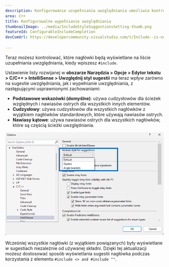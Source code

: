 ```yaml
---
description: Konfigurowanie uzupełniania uwzględniania umożliwia kontrolowanie, które nagłówki będą widoczne na liście uzupełniania uwzględniania.
area: C++
title: Konfigurowalne wypełnianie uwzględniania
thumbnailImage: ../media/IncludeStyleSuggestionsSetting-thumb.png
featureId: ConfigurableIncludeCompletion
devComUrl: https://developercommunity.visualstudio.com/t/Include--is-now-behaving-the-same-as-/10538420

---
```



Teraz możesz kontrolować, które nagłówki będą wyświetlane na liście uzupełniania uwzględniania, kiedy wpiszesz `#include`.

Ustawienie listy rozwijanej w **obszarze Narzędzia > Opcje > Edytor tekstu > C/C++ > IntelliSense > Uwzględnij styl sugestii** ma teraz wpływ zarówno na sugestie uwzględniania, jak i wypełnianie uwzględniania, z następującymi usprawnionymi zachowaniami:

- **Podstawowe wskazówki (domyślne)**: używa cudzysłowów dla ścieżek względnych i nawiasów ostrych dla wszystkich innych elementów.
- **Cudzysłowy**: używa cudzysłowów dla wszystkich nagłówków z wyjątkiem nagłówków standardowych, które używają nawiasów ostrych.
- **Nawiasy kątowe**: używa nawiasów ostrych dla wszystkich nagłówków, które są częścią ścieżki uwzględniania.

![Styl uwzględniania dla ustawienia sugestii](../media/IncludeStyleSuggestionsSetting.png)

Wcześniej wszystkie nagłówki (z wyjątkiem powiązanych) były wyświetlane w sugestiach niezależnie od używanej składni. Dzięki tej aktualizacji możesz dostosować sposób wyświetlania sugestii nagłówka podczas korzystania z elementu `#include <> and #include ""`.
